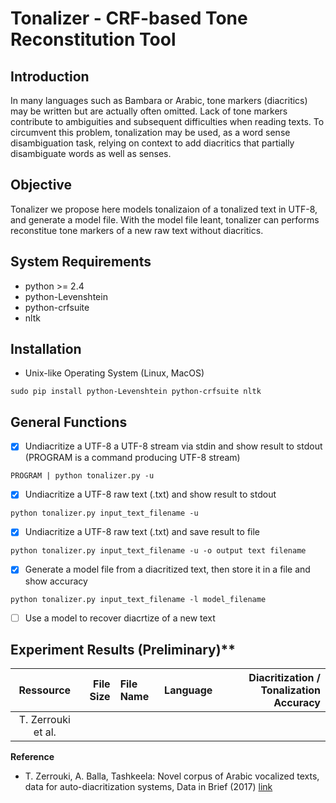 # Tonalizer - CRF-based Tone Reconstitution Tool

## Introduction

In many languages such as Bambara or Arabic, tone markers (diacritics) may be written but are actually often omitted. Lack of tone markers contribute to ambiguities and subsequent difficulties when reading texts. To circumvent this problem, tonalization may be used, as a word sense disambiguation task, relying on context to add diacritics that partially disambiguate words as well as senses.


## Objective

Tonalizer we propose here models tonalizaion of a tonalized text in UTF-8, and generate a model file. With the model file leant, tonalizer can performs reconstitue tone markers of a new raw text without diacritics. 
	
## System Requirements
* python >= 2.4
* python-Levenshtein
* python-crfsuite
* nltk

## Installation

* Unix-like Operating System (Linux, MacOS)
```
sudo pip install python-Levenshtein python-crfsuite nltk
```


## General Functions
- [x] Undiacritize a UTF-8 a UTF-8 stream via stdin and show result to stdout (PROGRAM is a command producing UTF-8 stream)
```
PROGRAM | python tonalizer.py -u
```
- [x] Undiacritize a UTF-8 raw text (.txt) and show result to stdout
```
python tonalizer.py input_text_filename -u
```
- [x] Undiacritize a UTF-8 raw text (.txt) and save result to file
```
python tonalizer.py input_text_filename -u -o output text filename
```

- [x] Generate a model file from a diacritized text, then store it in a file and show accuracy

```
python tonalizer.py input_text_filename -l model_filename
```

- [ ] Use a model to recover diacrtize of a new text


## Experiment Results (Preliminary)**

|          Ressource | File Size | File Name | Language | Diacritization / Tonalization Accuracy |
|:------------------:|----------:|:----------|:--------:|---------------------------------------:|
| T. Zerrouki et al. |           |           |          |                                        |

**Reference**

* T. Zerrouki, A. Balla, Tashkeela: Novel corpus of Arabic vocalized texts, data for auto-diacritization systems, Data in Brief (2017) <a href="https://sourceforge.net/projects/tashkeela/" target="_blank">link</a>
